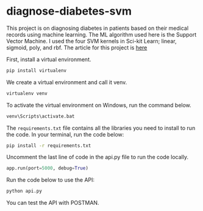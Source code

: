 # diagnose-diabetes-svm
This project is on diagnosing diabetes in patients based on their medical records using machine learning. The ML algorithm used here is the Support Vector Machine. I used the four SVM kernels in Sci-kit Learn; linear, sigmoid, poly, and rbf.
The article for this project is [here](https://www.section.io/engineering-education/diagnose-diabetes-with-svm)

First, install a virtual environment.

```bash
pip install virtualenv
```

We create a virtual environment and call it venv.

```bash
virtualenv venv
```

To activate the virtual environment on Windows, run the command below.

```bash
venv\Scripts\activate.bat 
```

The `requirements.txt` file contains all the libraries you need to install to run the code.
In your terminal, run the code below:

```bash
pip install -r requirements.txt
```

Uncomment the last line of code in the api.py file to run the code locally.

```python
app.run(port=5000, debug=True)
```

Run the code below to use the API:

```bash
python api.py
```

You can test the API with POSTMAN.
